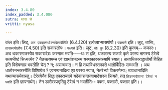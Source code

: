 ```yaml
---
index: 3.4.80
index_padded: 3.4.080
sutra: थासः से
vritti: nyasa

---
```

`पेचिषे` इति।लिट्, `अत एकहल्मध्वेऽनादेशादेर्लिटि` (6.4.120) इत्येत्वाभ्यासपोपौ। `पक्तासे` इति। लुट्, तासिः, `तासस्त्योर्लोपः` (7.4.50) इति सकारलोपः। `पक्ष्यसे` इति। लृट्, `चोः कुः` (8.2.30) इति कुत्वम्-- ककारः। अथ थकारमात्रस्यैव सकारादेशः कस्मान्न भवति----थः स इति, थकारस्य सकारे कृते परस्य भागस्य टेरेत्वे सत्यभीष्टं सिध्यत्येव ? नैतच्छक्यम्च एवं ह्यार्थाशब्दस्य यस्थकारस्तस्यापि स्यात्। धात्वधिकाराद्धातोर्यो विहित इति विशेषणान्न भवतीति चेत् ? न; असम्भवात्। न हि तथाविधस्तकारो धातोर्विहितः सम्भवति । अथ धातोरनन्तरस्यैति विशिष्येत ? एवमप्यनादित्व एव परस्य स्यात्, नेतरेभ्यो विकरणेभ्यः; व्यवधानादिति यथान्यासमेवास्तु। टेरेत्त्वेनैव सिद्ध एकारान्तत्वे यदेकारान्तत्वामादेशस्य क्रियते, तत् `तिङामादेशानां टेरेत्वं न भवति` इति ज्ञापनार्थम्। तेन डारौरस्प्रभृतिषु टेरेत्वं न भवतीति-- पक्ता, पक्तारौ, पक्तार इति।।